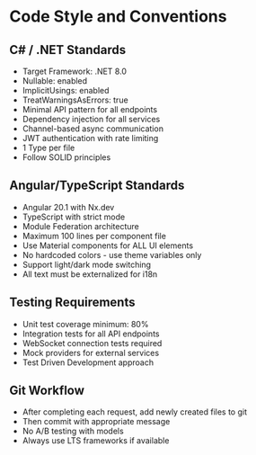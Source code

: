 # Code Style and Conventions

## C# / .NET Standards
- Target Framework: .NET 8.0
- Nullable: enabled
- ImplicitUsings: enabled
- TreatWarningsAsErrors: true
- Minimal API pattern for all endpoints
- Dependency injection for all services
- Channel-based async communication
- JWT authentication with rate limiting
- 1 Type per file
- Follow SOLID principles

## Angular/TypeScript Standards
- Angular 20.1 with Nx.dev
- TypeScript with strict mode
- Module Federation architecture
- Maximum 100 lines per component file
- Use Material components for ALL UI elements
- No hardcoded colors - use theme variables only
- Support light/dark mode switching
- All text must be externalized for i18n

## Testing Requirements
- Unit test coverage minimum: 80%
- Integration tests for all API endpoints
- WebSocket connection tests required
- Mock providers for external services
- Test Driven Development approach

## Git Workflow
- After completing each request, add newly created files to git
- Then commit with appropriate message
- No A/B testing with models
- Always use LTS frameworks if available